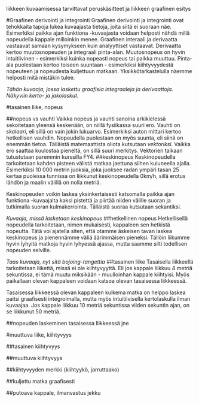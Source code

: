 liikkeen kuvaamisessa tarvittavat peruskäsitteet ja liikkeen graafinen esitys

#Graafinen derivointi ja integrointi
Graafinen derivointi ja integrointi ovat tehokkaita tapoja lukea kuvaajasta tietoja, joita siitä ei suoraan näe. Esimerkiksi paikka ajan funktiona -kuvaajasta voidaan helposti nähdä millä nopeudella kappale milloinkin menee. Graafinen interaali ja derivaatta vastaavat samaan kysymykseen kuin analyyttiset vastaavat. Derivaatta kertoo muutosnopeuden ja integraali pinta-alan. Muutosnopeus on hyvin intuitiivinen - esimerkiksi kuinka nopeasti nopeus tai paikka muuttuu. Pinta-ala puolestaan kertoo toiseen suuntaan - esimerkiksi kiihtyvyydestä nopeuteen ja nopeudesta kuljettuun matkaan. Yksikkötarkastelulla näemme helposti mitä mistäkin tulee.

*Tähän kuvaaja, jossa laskettu graafisia integraaleja ja derivaattoja. Näkyviin kerto- ja jakolaskut.*

#tasainen liike, nopeus

##nopeus vs vauhti
Vaikka nopeus ja vauhti sanoina arkikielessä sekoitetaan yleensä keskenään, on niillä fysiikassa suuri ero. Vauhti on *skalaari*, eli sillä on vain jokin lukuarvo. Esimerkiksi auton mittari kertoo hetkellisen vauhdin. Nopeudella puolestaan on myös suunta, eli siinä on enemmän tietoa. Tälläistä matemaattista oliota kutsutaan *vektoriksi*. Vaikka ero saattaa kuulostaa pieneltä, on sillä suuri merkitys. Vektorien taikaan tutustutaan paremmin kurssilla FY4.
##keskinopeus
Keskinopeudella tarkoitetaan kahden pisteen välistä matkaa jaettuna siihen kuluneella ajalla. Esimerkiksi 10 000 metrin juoksia, joka juoksee radan ympäri tasan 25 kertaa puolessa tunnissa on liikkunut keskinopeudella 0km/h, sillä erotus lähdön ja maalin välillä on nolla metriä.

Keskinopeuden voikin laskea yksinkertaisesti katsomalla paikka ajan funktiona -kuvaajalta kaksi pistettä ja piirtää niiden välille suoran ja tutkimalla suoran kulmakerrointa. Tälläistä suoraa kutsutaan sekantiksi.

*Kuvaaja, missä lasketaan keskinopeus*
##hetkellinen nopeus
Hetkellisellä nopeudella tarkoitetaan, nimen mukaisesti, kappaleen sen hetkistä nopeutta. Tätä voi ajatella siten, että otamme äskeisen tavan laskea keskinopeus ja pienennämme väliä äärimmäisen pieneksi. Tällöin liikumme hyvin lyhyitä matkoja hyvin lyhyessä ajassa, mutta saamme silti todellisen nopeuden selville.

*Taas kuvaaja, nyt sitä bojoing-tangettia*
##tasainen liike
Tasaisella liikkeellä tarkoitetaan liikettä, missä ei ole kiihtyvyyttä. Eli jos kappale liikkuu 4 metriä sekuntissa, ei tämä muutu miksikään - muulloinhan kappale kiihtyisi. Myös paikallaan olevan kappaleen voidaan katsoa olevan tasaisessa liikkeessä. 

Tasaisessa liikkeessä olevan kappaleen kulkema matka on helppo laskea paitsi graafisesti integroimalla, mutta myös intuitiivisella kertolaskulla ilman kuvaajaa. Jos kappale liikkuu 10 metriä sekuntissa viiden sekuntin ajan, on se liikkunut 50 metriä.

##nopeuden laskeminen tasaisessa liikkeessä jne

#muuttuva liike, kiihtyvyys

##tasainen kiihtyvyys

##muuttuva kiihtyvyys

##kiihtyvyyden merkki (kiihtyykö, jarruttaako)

##kuljettu matka graafisesti

##putoava kappale, ilmanvastus jekku

